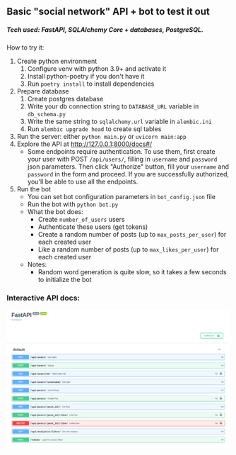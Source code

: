 ## Basic "social network" API + bot to test it out

##### Tech used: FastAPI, SQLAlchemy Core + databases, PostgreSQL.

How to try it:
1. Create python environment
    1. Configure venv with python 3.9+ and activate it
    2. Install python-poetry if you don't have it
    3. Run `poetry install` to install dependencies
2. Prepare database
    1. Create postgres database
    2. Write your db connection string to `DATABASE_URL` variable in `db_schema.py`
    3. Write the same string to `sqlalchemy.url` variable in `alembic.ini`
    4. Run `alembic upgrade head` to create sql tables
3. Run the server: either `python main.py` or `uvicorn main:app`
4. Explore the API at http://127.0.0.1:8000/docs#/
    * Some endpoints require authentication. To use them, first create your user with POST `/api/users/`, filling in `username` and `password` json parameters. Then click "Authorize" button, fill your `username` and `password` in the form and proceed. If you are successfully authorized, you'll be able to use all the endpoints.
5. Run the bot
    * You can set bot configuration parameters in `bot_config.json` file
    * Run the bot with `python bot.py`
    * What the bot does:
      * Create `number_of_users` users
      * Authenticate these users (get tokens)
      * Create a random number of posts (up to `max_posts_per_user`) for each created user
      * Like a random number of posts (up to `max_likes_per_user`) for each created user
    * Notes:
      * Random word generation is quite slow, so it takes a few seconds to initialize the bot

### Interactive API docs:

![API docs screenshot](https://raw.githubusercontent.com/bhumkong/social_network/master/api.png)
